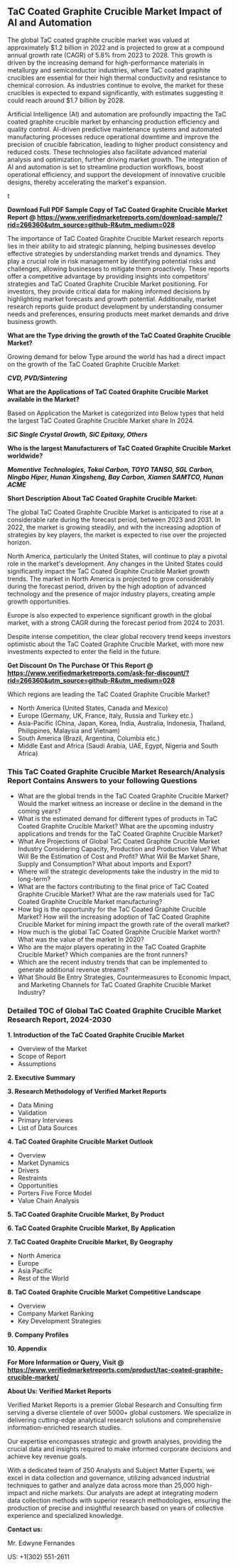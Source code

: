<h2>TaC Coated Graphite Crucible Market Impact of AI and Automation</h2><p>The global TaC coated graphite crucible market was valued at approximately $1.2 billion in 2022 and is projected to grow at a compound annual growth rate (CAGR) of 5.8% from 2023 to 2028. This growth is driven by the increasing demand for high-performance materials in metallurgy and semiconductor industries, where TaC coated graphite crucibles are essential for their high thermal conductivity and resistance to chemical corrosion. As industries continue to evolve, the market for these crucibles is expected to expand significantly, with estimates suggesting it could reach around $1.7 billion by 2028.</p><p>Artificial Intelligence (AI) and automation are profoundly impacting the TaC coated graphite crucible market by enhancing production efficiency and quality control. AI-driven predictive maintenance systems and automated manufacturing processes reduce operational downtime and improve the precision of crucible fabrication, leading to higher product consistency and reduced costs. These technologies also facilitate advanced material analysis and optimization, further driving market growth. The integration of AI and automation is set to streamline production workflows, boost operational efficiency, and support the development of innovative crucible designs, thereby accelerating the market's expansion.</p>t</p><p id="" class=""><strong>Download Full PDF Sample Copy of TaC Coated Graphite Crucible Market Report @ <a href="https://www.verifiedmarketreports.com/download-sample/?rid=266360&utm_source=github-R&utm_medium=028" target="_blank">https://www.verifiedmarketreports.com/download-sample/?rid=266360&utm_source=github-R&utm_medium=028</a></strong></p><p>The importance of&nbsp;TaC Coated Graphite Crucible Market research reports lies in their ability to aid strategic planning, helping businesses develop effective strategies by understanding market trends and dynamics. They play a crucial role in risk management by identifying potential risks and challenges, allowing businesses to mitigate them proactively. These reports offer a competitive advantage by providing insights into competitors' strategies and TaC Coated Graphite Crucible Market positioning. For investors, they provide critical data for making informed decisions by highlighting market forecasts and growth potential. Additionally, market research reports guide product development by understanding consumer needs and preferences, ensuring products meet market demands and drive business growth.</p><p><strong>What are the&nbsp;Type driving the growth of the TaC Coated Graphite Crucible Market?</strong></p><p id="" class="">Growing demand for below Type around the world has had a direct impact on the growth of the TaC Coated Graphite Crucible Market:</p><em><strong>CVD, PVD/Sintering</strong></em></p><strong>What are the&nbsp;Applications&nbsp;of TaC Coated Graphite Crucible Market available in the Market?</strong></p><p id="" class="">Based on Application the Market is categorized into Below types that held the largest TaC Coated Graphite Crucible Market share In 2024.</p><em><strong>SiC Single Crystal Growth, SiC Epitaxy, Others</strong></em></p><strong>Who is the largest Manufacturers of TaC Coated Graphite Crucible Market worldwide?</strong></p><p><em><strong>Momentive Technologies, Tokai Carbon, TOYO TANSO, SGL Carbon, Ningbo Hiper, Hunan Xingsheng, Bay Carbon, Xiamen SAMTCO, Hunan ACME</strong></em></p><p id="" class=""><strong>Short Description About TaC Coated Graphite Crucible Market:</strong></p><p>The global TaC Coated Graphite Crucible Market is anticipated to rise at a considerable rate during the forecast period, between 2023 and 2031. In 2022, the market is growing steadily, and with the increasing adoption of strategies by key players, the market is expected to rise over the projected horizon.</p><p>North America, particularly the United States, will continue to play a pivotal role in the market's development. Any changes in the United States could significantly impact the TaC Coated Graphite Crucible Market growth trends. The market in North America is projected to grow considerably during the forecast period, driven by the high adoption of advanced technology and the presence of major industry players, creating ample growth opportunities.</p><p>Europe is also expected to experience significant growth in the global market, with a strong CAGR during the forecast period from 2024 to 2031.</p><p>Despite intense competition, the clear global recovery trend keeps investors optimistic about the TaC Coated Graphite Crucible Market, with more new investments expected to enter the field in the future.</p><p id="" class=""><strong>Get Discount On The Purchase Of This Report @ <a href="https://www.verifiedmarketreports.com/ask-for-discount/?rid=266360&utm_source=github-R&utm_medium=028" target="_blank">https://www.verifiedmarketreports.com/ask-for-discount/?rid=266360&utm_source=github-R&utm_medium=028</a></strong></p>Which regions are leading the TaC Coated Graphite Crucible Market?</p><ul><li>North America (United States, Canada and Mexico)</li><li>Europe (Germany, UK, France, Italy, Russia and Turkey etc.)</li><li>Asia-Pacific (China, Japan, Korea, India, Australia, Indonesia, Thailand, Philippines, Malaysia and Vietnam)</li><li>South America (Brazil, Argentina, Columbia etc.)</li><li>Middle East and Africa (Saudi Arabia, UAE, Egypt, Nigeria and South Africa)</li></ul><h3 id="" class="">This TaC Coated Graphite Crucible Market Research/Analysis Report Contains Answers to your following Questions</h3><ul><li>What are the global trends in the TaC Coated Graphite Crucible Market? Would the market witness an increase or decline in the demand in the coming years?</li><li>What is the estimated demand for different types of products in TaC Coated Graphite Crucible Market? What are the upcoming industry applications and trends for the TaC Coated Graphite Crucible Market?</li><li>What Are Projections of Global TaC Coated Graphite Crucible Market Industry Considering Capacity, Production and Production Value? What Will Be the Estimation of Cost and Profit? What Will Be Market Share, Supply and Consumption? What about imports and Export?</li><li>Where will the strategic developments take the industry in the mid to long-term?</li><li>What are the factors contributing to the final price of TaC Coated Graphite Crucible Market? What are the raw materials used for TaC Coated Graphite Crucible Market manufacturing?</li><li>How big is the opportunity for the TaC Coated Graphite Crucible Market? How will the increasing adoption of TaC Coated Graphite Crucible Market for mining impact the growth rate of the overall market?</li><li>How much is the global TaC Coated Graphite Crucible Market worth? What was the value of the market In 2020?</li><li>Who are the major players operating in the TaC Coated Graphite Crucible Market? Which companies are the front runners?</li><li>Which are the recent industry trends that can be implemented to generate additional revenue streams?</li><li>What Should Be Entry Strategies, Countermeasures to Economic Impact, and Marketing Channels for TaC Coated Graphite Crucible Market Industry?</li></ul><h3 id="" class="">Detailed TOC of Global TaC Coated Graphite Crucible Market Research Report, 2024-2030</h3><p id="" class=""><strong>1. Introduction of the TaC Coated Graphite Crucible Market</strong></p><ul><li>Overview of the Market</li><li>Scope of Report</li><li>Assumptions</li></ul><p id="" class=""><strong>2. Executive Summary</strong></p><p id="" class=""><strong>3. Research Methodology of Verified Market Reports</strong></p><ul><li>Data Mining</li><li>Validation</li><li>Primary Interviews</li><li>List of Data Sources</li></ul><p id="" class=""><strong>4. TaC Coated Graphite Crucible Market Outlook</strong></p><ul><li>Overview</li><li>Market Dynamics</li><li>Drivers</li><li>Restraints</li><li>Opportunities</li><li>Porters Five Force Model</li><li>Value Chain Analysis</li></ul><p id="" class=""><strong>5. TaC Coated Graphite Crucible Market, By Product</strong></p><p id="" class=""><strong>6. TaC Coated Graphite Crucible Market, By Application</strong></p><p id="" class=""><strong>7. TaC Coated Graphite Crucible Market, By Geography</strong></p><ul><li>North America</li><li>Europe</li><li>Asia Pacific</li><li>Rest of the World</li></ul><p id="" class=""><strong>8. TaC Coated Graphite Crucible Market Competitive Landscape</strong></p><ul><li>Overview</li><li>Company Market Ranking</li><li>Key Development Strategies</li></ul><p id="" class=""><strong>9. Company Profiles</strong></p><p id="" class=""><strong>10. Appendix</strong></p><p id="" class=""><strong>For More Information or Query, Visit @ <a href="https://www.verifiedmarketreports.com/product/tac-coated-graphite-crucible-market/" target="_blank">https://www.verifiedmarketreports.com/product/tac-coated-graphite-crucible-market/</a></strong></p><p id="" class=""><strong>About Us: Verified Market Reports</strong></p><p id="" class="">Verified Market Reports is a premier Global Research and Consulting firm serving a diverse clientele of over 5000+ global customers. We specialize in delivering cutting-edge analytical research solutions and comprehensive information-enriched research studies.</p><p id="" class="">Our expertise encompasses strategic and growth analyses, providing the crucial data and insights required to make informed corporate decisions and achieve key revenue goals.</p><p id="" class="">With a dedicated team of 250 Analysts and Subject Matter Experts, we excel in data collection and governance, utilizing advanced industrial techniques to gather and analyze data across more than 25,000 high-impact and niche markets. Our analysts are adept at integrating modern data collection methods with superior research methodologies, ensuring the production of precise and insightful research based on years of collective experience and specialized knowledge.</p><p id="" class=""><strong>Contact us:</strong></p><p id="" class="">Mr. Edwyne Fernandes</p><p id="" class="">US: +1(302) 551-2611</p>